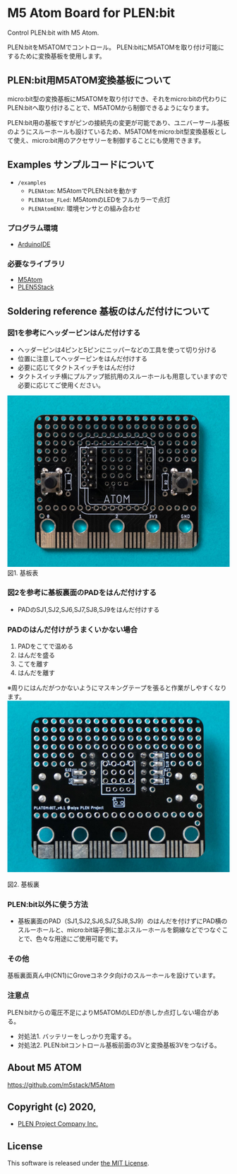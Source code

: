 # M5 Atom Board for PLEN:bit

Control PLEN:bit with M5 Atom.

PLEN:bitをM5ATOMでコントロール。
PLEN:bitにM5ATOMを取り付け可能にするために変換基板を使用します。

## PLEN:bit用M5ATOM変換基板について

micro:bit型の変換基板にM5ATOMを取り付けでき、それをmicro:bitの代わりにPLEN:bitへ取り付けることで、M5ATOMから制御できるようになります。

PLEN:bit用の基板ですがピンの接続先の変更が可能であり、ユニバーサール基板のようにスルーホールも設けているため、M5ATOMをmicro:bit型変換基板として使え、micro:bit用のアクセサリーを制御することにも使用できます。

## Examples サンプルコードについて

- `/examples`
    - `PLENAtom`: M5AtomでPLEN:bitを動かす
    - `PLENAtom_FLed`: M5AtomのLEDをフルカラーで点灯
    - `PLENAtomENV`: 環境センサとの組み合わせ

### プログラム環境
- [ArduinoIDE](https://www.arduino.cc/en/Main/Software)
### 必要なライブラリ
- [M5Atom](https://github.com/m5stack/M5Atom)
- [PLEN5Stack](https://github.com/plenprojectcompany/PLEN5Stack)

## Soldering reference 基板のはんだ付けについて
### 図1を参考にヘッダーピンはんだ付けする
- ヘッダーピンは4ピンと5ピンにニッパーなどの工具を使って切り分ける
- 位置に注意してヘッダーピンをはんだ付けする
- 必要に応じてタクトスイッチをはんだ付け
- タクトスイッチ横にプルアップ抵抗用のスルーホールも用意していますので必要に応じてご使用ください。

<img src="./.assets/atom_board_front.png">
<figcaption>図1. 基板表</figcaption>

### 図2を参考に基板裏面のPADをはんだ付けする
- PADのSJ1,SJ2,SJ6,SJ7,SJ8,SJ9をはんだ付けする

### PADのはんだ付けがうまくいかない場合
1. PADをこてで温める
2. はんだを盛る
3. こてを離す
4. はんだを離す

※周りにはんだがつかないようにマスキングテープを張ると作業がしやすくなります。
<img src="./.assets/atom_board_back.png">
<figcaption>図2. 基板裏</figcaption>


### PLEN:bit以外に使う方法
- 基板裏面のPAD（SJ1,SJ2,SJ6,SJ7,SJ8,SJ9）のはんだを付けずにPAD横のスルーホールと、micro:bit端子側に並ぶスルーホールを銅線などでつなぐことで、色々な用途にご使用可能です。

### その他
基板裏面真ん中(CN1)にGroveコネクタ向けのスルーホールを設けています。

### 注意点
PLEN:bitからの電圧不足によりM5ATOMのLEDが赤しか点灯しない場合がある。
- 対処法1. バッテリーをしっかり充電する。
- 対処法2. PLEN:bitコントロール基板前面の3Vと変換基板3Vをつなげる。

## About M5 ATOM
https://github.com/m5stack/M5Atom

## Copyright (c) 2020,
- [PLEN Project Company Inc.](https://plen.jp)

## License
This software is released under [the MIT License](http://opensource.org/licenses/mit-license.php).

